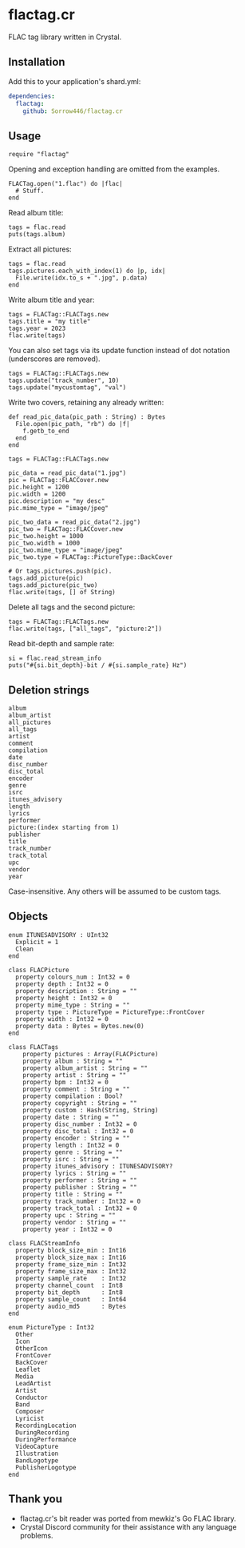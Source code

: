 # flactag.cr
FLAC tag library written in Crystal.

## Installation
Add this to your application's shard.yml:
```yaml
dependencies:
  flactag:
    github: Sorrow446/flactag.cr
```

## Usage
```crystal
require "flactag"
```
Opening and exception handling are omitted from the examples.
```crystal
FLACTag.open("1.flac") do |flac|
  # Stuff.
end
```

Read album title:
```crystal
tags = flac.read
puts(tags.album)
```

Extract all pictures:
```crystal
tags = flac.read
tags.pictures.each_with_index(1) do |p, idx|
  File.write(idx.to_s + ".jpg", p.data)
end
```

Write album title and year:
```crystal
tags = FLACTag::FLACTags.new
tags.title = "my title"
tags.year = 2023
flac.write(tags)
```

You can also set tags via its update function instead of dot notation (underscores are removed). 
```crystal
tags = FLACTag::FLACTags.new
tags.update("track_number", 10)
tags.update("mycustomtag", "val")
```

Write two covers, retaining any already written:
```crystal
def read_pic_data(pic_path : String) : Bytes
  File.open(pic_path, "rb") do |f|
    f.getb_to_end
  end
end

tags = FLACTag::FLACTags.new

pic_data = read_pic_data("1.jpg")
pic = FLACTag::FLACCover.new
pic.height = 1200
pic.width = 1200
pic.description = "my desc"
pic.mime_type = "image/jpeg"

pic_two_data = read_pic_data("2.jpg")
pic_two = FLACTag::FLACCover.new
pic_two.height = 1000
pic_two.width = 1000
pic_two.mime_type = "image/jpeg"
pic_two.type = FLACTag::PictureType::BackCover

# Or tags.pictures.push(pic).
tags.add_picture(pic)
tags.add_picture(pic_two)
flac.write(tags, [] of String)
```

Delete all tags and the second picture:
```crystal
tags = FLACTag::FLACTags.new
flac.write(tags, ["all_tags", "picture:2"])
```

Read bit-depth and sample rate:
```crystal
si = flac.read_stream_info
puts("#{si.bit_depth}-bit / #{si.sample_rate} Hz")
```

## Deletion strings
```
album
album_artist
all_pictures
all_tags
artist
comment
compilation
date
disc_number
disc_total
encoder
genre
isrc
itunes_advisory
length
lyrics
performer
picture:(index starting from 1)
publisher
title
track_number
track_total
upc
vendor
year
```
Case-insensitive. Any others will be assumed to be custom tags.

## Objects
```crystal
enum ITUNESADVISORY : UInt32
  Explicit = 1
  Clean
end

class FLACPicture
  property colours_num : Int32 = 0
  property depth : Int32 = 0
  property description : String = ""
  property height : Int32 = 0
  property mime_type : String = ""
  property type : PictureType = PictureType::FrontCover
  property width : Int32 = 0
  property data : Bytes = Bytes.new(0)
end

class FLACTags
    property pictures : Array(FLACPicture)
    property album : String = ""
    property album_artist : String = ""
    property artist : String = ""
    property bpm : Int32 = 0
    property comment : String = ""
    property compilation : Bool?
    property copyright : String = ""
    property custom : Hash(String, String)
    property date : String = ""
    property disc_number : Int32 = 0
    property disc_total : Int32 = 0
    property encoder : String = ""
    property length : Int32 = 0
    property genre : String = ""
    property isrc : String = ""
    property itunes_advisory : ITUNESADVISORY?
    property lyrics : String = ""
    property performer : String = ""
    property publisher : String = ""
    property title : String = ""
    property track_number : Int32 = 0
    property track_total : Int32 = 0
    property upc : String = ""
    property vendor : String = ""
    property year : Int32 = 0

class FLACStreamInfo
  property block_size_min : Int16
  property block_size_max : Int16
  property frame_size_min : Int32
  property frame_size_max : Int32
  property sample_rate    : Int32
  property channel_count  : Int8
  property bit_depth      : Int8
  property sample_count   : Int64
  property audio_md5      : Bytes
end

enum PictureType : Int32
  Other
  Icon
  OtherIcon
  FrontCover
  BackCover
  Leaflet
  Media
  LeadArtist
  Artist
  Conductor
  Band
  Composer
  Lyricist
  RecordingLocation
  DuringRecording
  DuringPerformance
  VideoCapture
  Illustration
  BandLogotype
  PublisherLogotype
end
```

## Thank you
- flactag.cr's bit reader was ported from mewkiz's Go FLAC library.
- Crystal Discord community for their assistance with any language problems.
